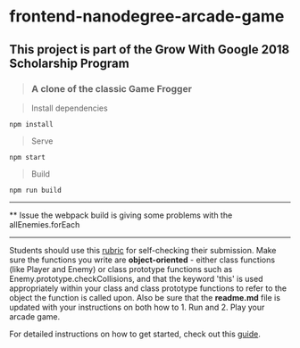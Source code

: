 # frontend-nanodegree-arcade-game

## This project is part of the Grow With Google 2018 Scholarship Program

> ### A clone of the classic Game Frogger

> Install dependencies

```
npm install
```

> Serve

```
npm start
```

> Build

```
npm run build
```

---

\*\* Issue the webpack build is giving some problems with the allEnemies.forEach

---

Students should use this [rubric](https://review.udacity.com/#!/projects/2696458597/rubric) for self-checking their submission. Make sure the functions you write are **object-oriented** - either class functions (like Player and Enemy) or class prototype functions such as Enemy.prototype.checkCollisions, and that the keyword 'this' is used appropriately within your class and class prototype functions to refer to the object the function is called upon. Also be sure that the **readme.md** file is updated with your instructions on both how to 1. Run and 2. Play your arcade game.

For detailed instructions on how to get started, check out this [guide](https://docs.google.com/document/d/1v01aScPjSWCCWQLIpFqvg3-vXLH2e8_SZQKC8jNO0Dc/pub?embedded=true).
